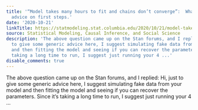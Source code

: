 ```yaml
---
title: '“Model takes many hours to fit and chains don’t converge”:  What to do?  My
  advice on first steps.'
date: '2020-10-21'
linkTitle: https://statmodeling.stat.columbia.edu/2020/10/21/model-takes-many-hours-to-fit-and-chains-dont-converge-what-to-do-my-advice-on-first-steps/
source: Statistical Modeling, Causal Inference, and Social Science
description: 'The above question came up on the Stan forums, and I replied: Hi, just
  to give some generic advice here, I suggest simulating fake data from your model
  and then fitting the model and seeing if you can recover the parameters. Since it&#8217;s
  taking a long time to run, I suggest just running your 4 ...'
disable_comments: true
---
```

The above question came up on the Stan forums, and I replied: Hi, just to give some generic advice here, I suggest simulating fake data from your model and then fitting the model and seeing if you can recover the parameters. Since it&#8217;s taking a long time to run, I suggest just running your 4 ...